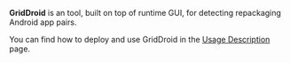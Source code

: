 **GridDroid** is an tool, built on top of runtime GUI, for detecting repackaging Android app pairs.

You can find how to deploy and use GridDroid in the [Usage Description](usage.md) page.
